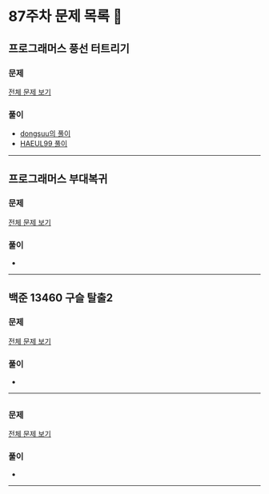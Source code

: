# 87주차 문제 목록 📝

## 프로그래머스 풍선 터트리기
### 문제
[전체 문제 보기](https://school.programmers.co.kr/learn/courses/30/lessons/68646)    

### 풀이
- [dongsuu의 풀이](https://github.com/SolveGuys/AlgorithmStudy/blob/master/87week/dongsuu/%ED%92%8D%EC%84%A0%ED%84%B0%ED%8A%B8%EB%A6%AC%EA%B8%B0.cpp)
- [HAEUL99 풀이](https://todaywithhaeul.tistory.com/202)
___

## 프로그래머스 부대복귀
### 문제
[전체 문제 보기](https://school.programmers.co.kr/learn/courses/30/lessons/132266)

### 풀이
- 
___

## 백준 13460 구슬 탈출2
### 문제
[전체 문제 보기](https://www.acmicpc.net/problem/13460)

### 풀이
- 
___

## 
### 문제
[전체 문제 보기]()

### 풀이
- 
___
